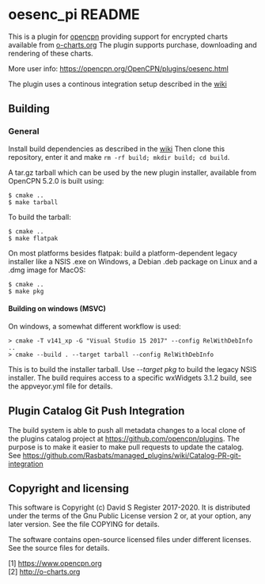 # oesenc\_pi README

This is a plugin for [opencpn](https://www.opencpn.org ) providing support
for encrypted charts available from [o-charts.org](http://o-charts.org)
The plugin supports purchase, downloading and rendering of these charts.

More user info: https://opencpn.org/OpenCPN/plugins/oesenc.html

The plugin uses a continous integration setup described in the
[wiki](https://github.com/Rasbats/managed_plugins/wiki/Alternative-Workflow)

## Building

### General

Install build dependencies as described in the
[wiki](https://github.com/Rasbats/managed_plugins/wiki/Local-Build)
Then clone this repository, enter it and make
`rm -rf build; mkdir build; cd build`.

A tar.gz tarball which can be used by the new plugin installer, available
from OpenCPN 5.2.0 is built using:

    $ cmake ..
    $ make tarball

To build the tarball:

    $ cmake ..
    $ make flatpak

On most platforms besides flatpak: build a platform-dependent legacy
installer like a NSIS .exe on Windows, a Debian .deb package on Linux
and a .dmg image for MacOS:

    $ cmake ..
    $ make pkg

#### Building on windows (MSVC)
On windows, a somewhat different workflow is used:

    > cmake -T v141_xp -G "Visual Studio 15 2017" --config RelWithDebInfo  ..
    > cmake --build . --target tarball --config RelWithDebInfo

This is to build the installer tarball. Use _--target pkg_ to build the
legacy NSIS installer. The build requires access to a specific wxWidgets
3.1.2 build, see the appveyor.yml file for details.

## Plugin Catalog Git Push Integration

The build system is able to push all metadata changes to a local clone
of the plugins catalog project at https://github.com/opencpn/plugins.
The purpose is to make it easier to make pull requests to update the
catalog. See
https://github.com/Rasbats/managed_plugins/wiki/Catalog-PR-git-integration


## Copyright and licensing

This software is Copyright (c) David S Register 2017-2020. It is distributed
under the terms of the Gnu Public License version 2 or, at your option,
any later version. See the file COPYING for details.

The software contains open-source licensed files under different licenses.
See the source files for details.


[1] https://www.opencpn.org <br>
[2] http://o-charts.org
